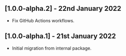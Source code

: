 ## [1.0.0-alpha.2] - 22nd January 2022

* Fix GitHub Actions workflows.

## [1.0.0-alpha.1] - 21st January 2022

* Initial migration from internal package.